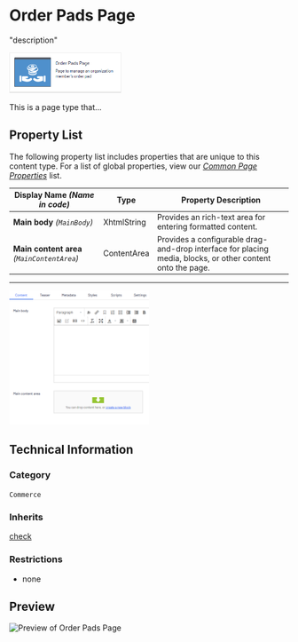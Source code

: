 # Order Pads Page
"description"

<img src="Screenshots/Order%20Pads%20Page%20-%20icon.png?raw=true" alt="Order Pads Page icon" width="40%" />

This is a page type that...


## Property List
The following property list includes properties that are unique to this content type. For a list of global properties, view our [*Common Page  Properties*](./Common%20Page%20Properties.md) list.

Display Name *(Name in code)* | Type | Property Description
--------------|------|---------------
**Main body** *(`MainBody`)* | XhtmlString | Provides an rich-text area for entering formatted content.
**Main content area** *(`MainContentArea`)* | ContentArea | Provides a configurable drag-and-drop interface for placing media, blocks, or other content onto the page.

** **
<img src="Screenshots/Order%20Pads%20Page%20-%20Content%20tab.png?raw=true" alt="Content tab of Order Pads Page" width="50%"/>

## Technical Information

### Category
`Commerce`

### Inherits
[check](#)

### Restrictions
* none

## Preview
<img src="Screenshots/Order%20Pads%20Page%20-%20OPE.png?raw=true" alt="Preview of Order Pads Page" width="100%"/>